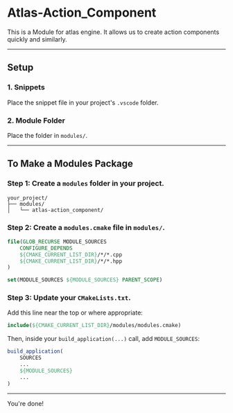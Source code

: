 # Atlas-Action_Component

This is a Module for atlas engine. It allows us to create action components quickly and similarly.

---

## Setup

### 1. Snippets

Place the snippet file in your project's `.vscode` folder.

### 2. Module Folder

Place the folder in `modules/`.

---

## To Make a Modules Package

### Step 1: Create a `modules` folder in your project.

```
your_project/
├── modules/
│   └── atlas-action_component/
```

### Step 2: Create a `modules.cmake` file in `modules/`.

```cmake
file(GLOB_RECURSE MODULE_SOURCES
    CONFIGURE_DEPENDS
    ${CMAKE_CURRENT_LIST_DIR}/*/*.cpp
    ${CMAKE_CURRENT_LIST_DIR}/*/*.hpp
)

set(MODULE_SOURCES ${MODULE_SOURCES} PARENT_SCOPE)
```

### Step 3: Update your `CMakeLists.txt`.

Add this line near the top or where appropriate:

```cmake
include(${CMAKE_CURRENT_LIST_DIR}/modules/modules.cmake)
```

Then, inside your `build_application(...)` call, add `MODULE_SOURCES`:

```cmake
build_application(
    SOURCES
    ...
    ${MODULE_SOURCES}
    ...
)
```

---

You're done!
